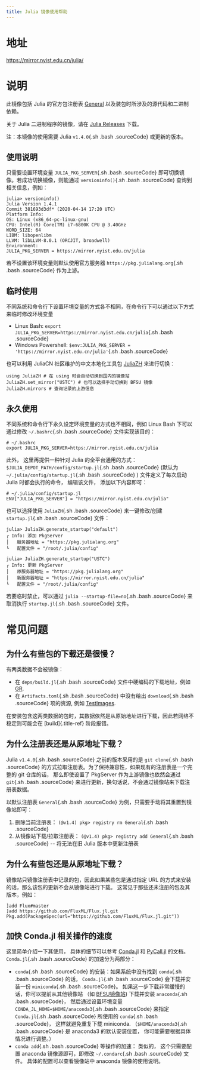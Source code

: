 ```yaml
---
title: Julia 镜像使用帮助
---
```


地址
====

<https://mirror.nyist.edu.cn/julia/>

说明
====

此镜像包括 Julia 的官方包注册表
[General](https://github.com/JuliaRegistries/General)
以及装包时所涉及的源代码和二进制依赖。

关于 Julia 二进制程序的镜像，请在 [Julia
Releases](https://mirror.nyist.edu.cn/julia-releases/) 下载。

注：本镜像的使用需要 Julia `v1.4.0`{.sh .bash .sourceCode}
或更新的版本。

使用说明
--------

只需要设置环境变量 `JULIA_PKG_SERVER`{.sh .bash .sourceCode}
即可切换镜像。若成功切换镜像，则能通过 `versioninfo()`{.sh .bash
.sourceCode} 查询到相关信息，例如：

``` {.sourceCode .text}
julia> versioninfo()
Julia Version 1.4.1
Commit 381693d3df* (2020-04-14 17:20 UTC)
Platform Info:
OS: Linux (x86_64-pc-linux-gnu)
CPU: Intel(R) Core(TM) i7-6800K CPU @ 3.40GHz
WORD_SIZE: 64
LIBM: libopenlibm
LLVM: libLLVM-8.0.1 (ORCJIT, broadwell)
Environment:
JULIA_PKG_SERVER = https://mirror.nyist.edu.cn/julia
```

若不设置该环境变量则默认使用官方服务器 `https://pkg.julialang.org`{.sh
.bash .sourceCode} 作为上游。

临时使用
--------

不同系统和命令行下设置环境变量的方式各不相同，在命令行下可以通过以下方式来临时修改环境变量

-   Linux Bash:
    `export JULIA_PKG_SERVER=https://mirror.nyist.edu.cn/julia`{.sh
    .bash .sourceCode}
-   Windows Powershell:
    `$env:JULIA_PKG_SERVER = 'https://mirror.nyist.edu.cn/julia'`{.sh
    .bash .sourceCode}

也可以利用 JuliaCN 社区维护的中文本地化工具包
[JuliaZH](https://github.com/JuliaCN/JuliaZH.jl) 来进行切换：

``` {.sourceCode .text}
using JuliaZH # 在 using 时会自动切换到国内的镜像站
JuliaZH.set_mirror("USTC") # 也可以选择手动切换到 BFSU 镜像
JuliaZH.mirrors # 查询记录的上游信息
```

永久使用
--------

不同系统和命令行下永久设定环境变量的方式也不相同，例如 Linux Bash
下可以通过修改 `~/.bashrc`{.sh .bash .sourceCode} 文件实现该目的：

``` {.sourceCode .text}
# ~/.bashrc
export JULIA_PKG_SERVER=https://mirror.nyist.edu.cn/julia
```

此外， 这里再提供一种针对 Julia 的全平台通用的方式：
`$JULIA_DEPOT_PATH/config/startup.jl`{.sh .bash .sourceCode} (默认为
`~/.julia/config/startup.jl`{.sh .bash .sourceCode} ) 文件定义了每次启动
Julia 时都会执行的命令， 编辑该文件， 添加以下内容即可：

``` {.sourceCode .text}
# ~/.julia/config/startup.jl
ENV["JULIA_PKG_SERVER"] = "https://mirror.nyist.edu.cn/julia"
```

也可以选择使用 `JuliaZH`{.sh .bash .sourceCode} 来一键修改/创建
`startup.jl`{.sh .bash .sourceCode} 文件：

``` {.sourceCode .text}
julia> JuliaZH.generate_startup("default")
┌ Info: 添加 PkgServer
│   服务器地址 = "https://pkg.julialang.org"
└   配置文件 = "/root/.julia/config"

julia> JuliaZH.generate_startup("USTC")
┌ Info: 更新 PkgServer
│   原服务器地址 = "https://pkg.julialang.org"
│   新服务器地址 = "https://mirror.nyist.edu.cn/julia"
└   配置文件 = "/root/.julia/config"
```

若要临时禁止，可以通过 `julia --startup-file=no`{.sh .bash .sourceCode}
来取消执行 `startup.jl`{.sh .bash .sourceCode} 文件。

常见问题
========

为什么有些包的下载还是很慢？
----------------------------

有两类数据不会被镜像：

-   在 `deps/build.jl`{.sh .bash .sourceCode}
    文件中硬编码的下载地址，例如
    [GR](https://github.com/jheinen/GR.jl/blob/70f025d5cb439d036409f1985107cb5e1615097f/deps/build.jl#L116).
-   在 `Artifacts.toml`{.sh .bash .sourceCode} 中没有给出 `download`{.sh
    .bash .sourceCode} 项的资源, 例如
    [TestImages](https://github.com/JuliaImages/TestImages.jl/blob/eaa94348df619c65956e8cfb0032ecddb7a29d3a/Artifacts.toml).

在安装包含这两类数据的包时，其数据依然是从原始地址进行下载，因此若网络不稳定则可能会在
[build]{.title-ref} 阶段报错。

为什么注册表还是从原地址下载？
------------------------------

Julia `v1.4.0`{.sh .bash .sourceCode} 之前的版本采用的是 `git clone`{.sh
.bash .sourceCode}
的方式拉取注册表。为了保持兼容性，如果现有的注册表是一个完整的 git
仓库的话， 那么即使设置了 PkgServer 作为上游镜像也依然会通过 `git`{.sh
.bash .sourceCode}
来进行更新，换句话说，不会通过镜像站来下载注册表数据。

以默认注册表 `General`{.sh .bash .sourceCode}
为例，只需要手动将其重置到镜像站即可：

1.  删除当前注册表： `(@v1.4) pkg> registry rm General`{.sh .bash
    .sourceCode}
2.  从镜像站下载/拉取注册表： `(@v1.4) pkg> registry add General`{.sh
    .bash .sourceCode} \-- 将无法在旧 Julia 版本中更新注册表

为什么有些包还是从原地址下载？
------------------------------

镜像站只镜像注册表中记录的包，因此如果某些包是通过指定 URL
的方式来安装的话，那么该包的更新不会从镜像站进行下载。
这常见于那些还未注册的包及其版本，例如：

``` {.sourceCode .text}
]add Flux#master
]add https://github.com/FluxML/Flux.jl.git
Pkg.add(PackageSpec(url="https://github.com/FluxML/Flux.jl.git"))
```

加快 Conda.jl 相关操作的速度
----------------------------

这里简单介绍一下其使用， 具体的细节可以参考
[Conda.jl](https://github.com/JuliaPy/Conda.jl) 和
[PyCall.jl](https://github.com/JuliaPy/PyCall.jl) 的文档。
`Conda.jl`{.sh .bash .sourceCode} 的加速分为两部分：

-   `conda`{.sh .bash .sourceCode} 的安装：如果系统中没有找到
    `conda`{.sh .bash .sourceCode} 的话， `Conda.jl`{.sh .bash
    .sourceCode} 会下载并安装一份 `miniconda`{.sh .bash .sourceCode}。
    如果这一步下载非常缓慢的话，你可以提前从其他镜像站 （如
    [BFSU镜像站](https://mirrors.bfsu.edu.cn/help/anaconda/)) 下载并安装
    `anaconda`{.sh .bash .sourceCode}， 然后通过设置环境变量
    `CONDA_JL_HOME=$HOME/anaconda3`{.sh .bash .sourceCode} 来指定
    `Conda.jl`{.sh .bash .sourceCode} 所使用的 `conda`{.sh .bash
    .sourceCode}， 这样就避免重复下载 miniconda. （`$HOME/anaconda3`{.sh
    .bash .sourceCode} 是 anaconda3 的默认安装位置，
    你可能需要根据具体情况进行调整。）
-   `conda add`{.sh .bash .sourceCode} 等操作的加速： 类似的，
    这个只需要配置 anaconda 镜像源即可，即修改 `~/.condarc`{.sh .bash
    .sourceCode} 文 件。 具体的配置可以查看镜像站中 anaconda
    镜像的使用说明。
